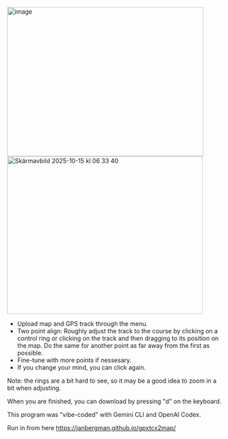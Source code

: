 <img width="457" height="348" alt="image" src="https://github.com/user-attachments/assets/c5f0ef62-c5e3-49f6-a5be-6d046f6acdc2" />
<img width="455" height="368" alt="Skärmavbild 2025-10-15 kl  06 33 40" src="https://github.com/user-attachments/assets/b8a14168-174d-4a1c-a286-1b773c9f7f03" />

* Upload map and GPS track through the menu.
* Two point align: Roughly adjust the track to the course by clicking on a control ring or clicking on the track and then dragging to its position on the map. Do the same for another point as far away from the first as possible.
* Fine-tune with more points if nessesary.
* If you change your mind, you can click again.

Note: the rings are a bit hard to see, so it may be a good idea to zoom in a bit when adjusting.

When you are finished, you can download by pressing "d" on the keyboard. 

This program was "vibe-coded" with Gemini CLI and OpenAI Codex. 

Run in from here https://janbergman.github.io/gpxtcx2map/
